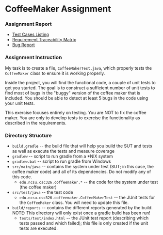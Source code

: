 CoffeeMaker Assignment
=================================
### Assignment Report
* [Test Cases Listing](../../wiki/Test%20Cases%20Listing)
* [Requirement Traceability Matrix](../../wiki/Requirement%20Traceability%20Matrix)
* [Bug Report](../../wiki/Bug%20Report)

### Assignment Instruction
My task is to create a file, `CoffeeMakerTest.java`, which properly tests the `CoffeeMaker` class to ensure it is working properly. 

Inside the project, you will find the functional code, a couple of unit tests to get you started. The goal is to construct a sufficient number of unit tests to find most of bugs in the "buggy" version of the coffee maker that is included. You should be able to detect at least 5 bugs in the code using your unit tests.

This exercise focuses entirely on testing.  You are NOT to fix the coffee maker.  You are only to develop tests to exercise the functionality as described in the requirements.

### Directory Structure
 * `build.gradle` -- the build file that will help you build the SUT and tests as well as execute the tests and measure coverage
 * `gradlew` -- script to run gradle from a *NIX system
 * `gradlew.bat` -- script to run gradle from Windows
 * `src/main/java` -- contains the system under test (SUT; in this case, the coffee maker code) and all of its dependencies.  Do not modify any of this code.
   - `edu.ncsu.csc326.coffeemaker.*` -- the code for the system under test (the coffee maker)
 * `src/test/java` -- the test code
   - `edu.ncsu.csc326.coffeemaker.CoffeeMakerTest` -- the JUnit tests for the `CoffeeMaker` class.  You will need to update this file.
 * `build/reports` -- contains the different reports generated by the build.  NOTE: This directory will only exist once a gradle build has been run!
   - `tests/test/index.html` -- the JUnit test report (describing which tests passed and which failed); this file is only created if the unit tests are executed.
